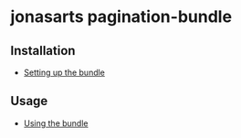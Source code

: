 jonasarts pagination-bundle
===========================

Installation
------------

* [Setting up the bundle](01-install.md)

Usage
-----

* [Using the bundle](02-basic-usage.md)